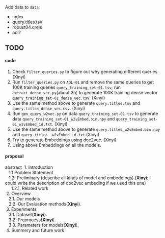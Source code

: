 Add data to `data`:
* index
* query.titles.tsv
* robust04.qrels
* aol?

## TODO
#### code
1. Check `filter_queries.py` to figure out why generating different queries. (Xinyi)
2. Run `filter_queries.py` on `AOL-01` and remove the same queries to get 100K training queries `query_training_set-01.tsv`; run `extract_dense_vec.py`(about 3h) to generate 100K training dense vector `query_training_set-01_dense_vec.csv`. (Xinyi)
3. Use the same method above to generate `query.titles.tsv` and `query.titles_dense_vec.csv`. (Xinyi)
4. Run `gen_query_w2vec.py` on data `query_training_set-01.tsv` to generate data `query_training_set-01_w2vEmbed.bin.npy` and `query_training_set-01_w2vEmbed_id.txt`. (Xinyi)
5. Use the same method above to generate `query.titles_w2vEmbed.bin.npy` and `query.titles__w2vEmbed_id.txt`.(Xinyi)
6. Try to generate Embeddings using doc2vec. (Xinyi)
7. Using above Embeddings on all the models.


#### proposal
abstract
&nbsp;1. Introduction  
&nbsp;&nbsp;&nbsp;1.1 Problem Statement    
&nbsp;&nbsp;&nbsp;1.2. Preliminary (describe all kinds of model and embeddings) (__Xinyi__: I could write the description of doc2vec embeding if we used this one)   
&nbsp;&nbsp;&nbsp;&nbsp;&nbsp;1.2.1. Related work  
&nbsp;2. Overview  
&nbsp;&nbsp;&nbsp;2.1. Our models  
&nbsp;&nbsp;&nbsp;2.2. Our Evaluation methods(__Xinyi__).    
&nbsp;3. Experiments  
&nbsp;&nbsp;&nbsp;3.1. Dataset(__Xinyi__).    
&nbsp;&nbsp;&nbsp;3.2. Preprocess(__Xinyi__).  
&nbsp;&nbsp;&nbsp;3.3. Parameters for models(__Xinyi__).  
&nbsp;4. Summery and future work  
